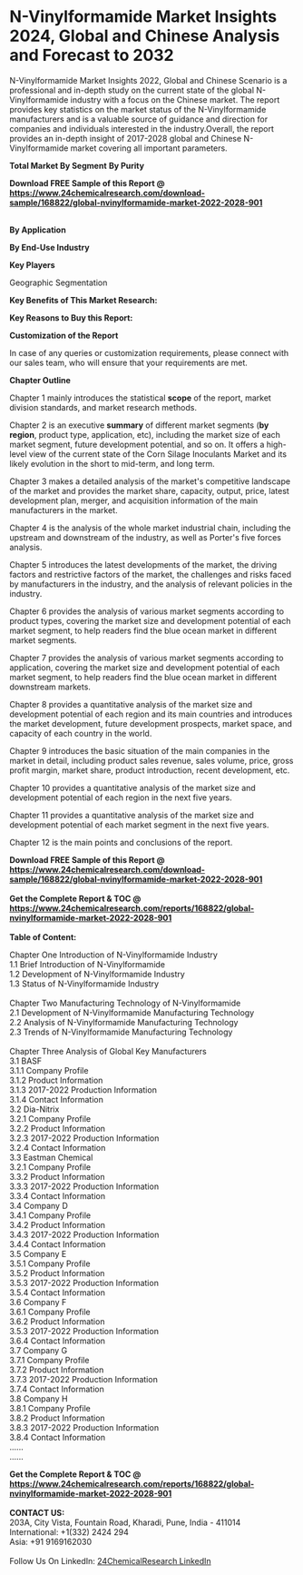 <h1>N-Vinylformamide Market Insights 2024, Global and Chinese Analysis and Forecast to 2032</h1><p>N-Vinylformamide Market Insights 2022, Global and Chinese Scenario is a professional and in-depth study on the current state of the global N-Vinylformamide industry with a focus on the Chinese market. The report provides key statistics on the market status of the N-Vinylformamide manufacturers and is a valuable source of guidance and direction for companies and individuals interested in the industry.Overall, the report provides an in-depth insight of 2017-2028 global and Chinese N-Vinylformamide market covering all important parameters.</p><p>
</p><p>
<strong>Total Market By Segment</strong>
<strong>By Purity</strong></p><div><b>Download FREE Sample of this Report @ 
            <a href="https://www.24chemicalresearch.com/download-sample/168822/global-nvinylformamide-market-2022-2028-901">
            https://www.24chemicalresearch.com/download-sample/168822/global-nvinylformamide-market-2022-2028-901</a></b></div><br><p>
</p><p>
</p><p><strong>By Application</strong></p><p>
</p><p>
</p><p><strong>By End-Use Industry</strong></p><p>
</p><p>

</p><p><strong>Key Players</strong></p><p>
</p><p>

Geographic Segmentation</p><p>
</p><p></p><p>
</p><p></p><p>
</p><p></p><p>
</p><p></p><p>
</p><p></p><p>
</p><p></p><p>
</p><p></p><p>
</p><p></p><p>
</p><p></p><p>
</p><p></p><p>
</p><p></p><p>
</p><p></p><p>
</p><p>
</p><p><strong>Key Benefits of This Market Research:</strong></p><p>
</p><p></p><p>
</p><p></p><p>
</p><p></p><p>
</p><p></p><p>
</p><p></p><p>
</p><p></p><p>
</p><p></p><p>
</p><p></p><p>
</p><p></p><p>
</p><p></p><p>
</p><p></p><p>
</p><p></p><p>
</p><p></p><p>
</p><p></p><p>
</p><p></p><p>
</p><p></p><p>
</p><p></p><p>
</p><p></p><p>
</p><p></p><p>
</p><p>
</p><p></p><p>
</p><p><strong>Key Reasons to Buy this Report:</strong></p><p>
</p><p></p><p>
</p><p></p><p>
</p><p></p><p>
</p><p></p><p>
</p><p></p><p>
</p><p></p><p>
</p><p></p><p>
</p><p></p><p>
</p><p></p><p>
</p><p></p><p>
</p><p></p><p>
</p><p></p><p>
</p><p></p><p>
</p><p></p><p>
</p><p></p><p>
</p><p></p><p>
</p><p></p><p>
</p><p></p><p>
</p><p></p><p>
</p><p></p><p>
</p><p></p><p>
</p><p></p><p>
</p><p></p><p>
</p><p></p><p>
</p><p></p><p>
</p><p></p><p>
</p><p></p><p>
</p><p></p><p>
</p><p></p><p>
</p><p></p><p>
</p><p></p><p>
</p><p>
</p><p></p><p>
</p><p><strong>Customization of the Report</strong></p><p>
</p><p>In case of any queries or customization requirements, please connect with our sales team, who will ensure that your requirements are met.</p><p>
</p><p><strong>Chapter Outline</strong></p><p>
</p><p>Chapter 1 mainly introduces the statistical <strong>scope</strong> of the report, market division standards, and market research methods.</p><p>
</p><p>Chapter 2 is an executive <strong>summary</strong> of different market segments (<strong>by region</strong>, product type, application, etc), including the market size of each market segment, future development potential, and so on. It offers a high-level view of the current state of the Corn Silage Inoculants Market and its likely evolution in the short to mid-term, and long term.</p><p>
</p><p>Chapter 3 makes a detailed analysis of the market's competitive landscape of the market and provides the market share, capacity, output, price, latest development plan, merger, and acquisition information of the main manufacturers in the market.</p><p>
</p><p>Chapter 4 is the analysis of the whole market industrial chain, including the upstream and downstream of the industry, as well as Porter's five forces analysis.</p><p>
</p><p>Chapter 5 introduces the latest developments of the market, the driving factors and restrictive factors of the market, the challenges and risks faced by manufacturers in the industry, and the analysis of relevant policies in the industry.</p><p>
</p><p>Chapter 6 provides the analysis of various market segments according to product types, covering the market size and development potential of each market segment, to help readers find the blue ocean market in different market segments.</p><p>
</p><p>Chapter 7 provides the analysis of various market segments according to application, covering the market size and development potential of each market segment, to help readers find the blue ocean market in different downstream markets.</p><p>
</p><p>Chapter 8 provides a quantitative analysis of the market size and development potential of each region and its main countries and introduces the market development, future development prospects, market space, and capacity of each country in the world.</p><p>
</p><p>Chapter 9 introduces the basic situation of the main companies in the market in detail, including product sales revenue, sales volume, price, gross profit margin, market share, product introduction, recent development, etc.</p><p>
</p><p>Chapter 10 provides a quantitative analysis of the market size and development potential of each region in the next five years.</p><p>
</p><p>Chapter 11 provides a quantitative analysis of the market size and development potential of each market segment in the next five years.</p><p>
</p><p>Chapter 12 is the main points and conclusions of the report.</p><div><b>Download FREE Sample of this Report @ 
            <a href="https://www.24chemicalresearch.com/download-sample/168822/global-nvinylformamide-market-2022-2028-901">
            https://www.24chemicalresearch.com/download-sample/168822/global-nvinylformamide-market-2022-2028-901</a></b></div><br><div><b>Get the Complete Report & TOC @ 
            <a href="https://www.24chemicalresearch.com/reports/168822/global-nvinylformamide-market-2022-2028-901">
            https://www.24chemicalresearch.com/reports/168822/global-nvinylformamide-market-2022-2028-901</a></b></div><br>
            <b>Table of Content:</b><p>Chapter One Introduction of N-Vinylformamide Industry<br />
1.1 Brief Introduction of N-Vinylformamide<br />
1.2 Development of N-Vinylformamide Industry<br />
1.3 Status of N-Vinylformamide Industry<br />
<br />
Chapter Two Manufacturing Technology of N-Vinylformamide<br />
2.1 Development of N-Vinylformamide Manufacturing Technology<br />
2.2 Analysis of N-Vinylformamide Manufacturing Technology<br />
2.3 Trends of N-Vinylformamide Manufacturing Technology<br />
<br />
Chapter Three Analysis of Global Key Manufacturers<br />
3.1 BASF<br />
3.1.1 Company Profile<br />
3.1.2 Product Information<br />
3.1.3 2017-2022 Production Information<br />
3.1.4 Contact Information<br />
3.2 Dia-Nitrix<br />
3.2.1 Company Profile<br />
3.2.2 Product Information<br />
3.2.3 2017-2022 Production Information<br />
3.2.4 Contact Information<br />
3.3 Eastman Chemical<br />
3.2.1 Company Profile<br />
3.3.2 Product Information<br />
3.3.3 2017-2022 Production Information<br />
3.3.4 Contact Information<br />
3.4 Company D<br />
3.4.1 Company Profile<br />
3.4.2 Product Information<br />
3.4.3 2017-2022 Production Information<br />
3.4.4 Contact Information<br />
3.5 Company E<br />
3.5.1 Company Profile<br />
3.5.2 Product Information<br />
3.5.3 2017-2022 Production Information<br />
3.5.4 Contact Information<br />
3.6 Company F<br />
3.6.1 Company Profile<br />
3.6.2 Product Information<br />
3.5.3 2017-2022 Production Information<br />
3.6.4 Contact Information<br />
3.7 Company G<br />
3.7.1 Company Profile<br />
3.7.2 Product Information<br />
3.7.3 2017-2022 Production Information<br />
3.7.4 Contact Information<br />
3.8 Company H<br />
3.8.1 Company Profile<br />
3.8.2 Product Information<br />
3.8.3 2017-2022 Production Information<br />
3.8.4 Contact Information<br />
......<br />
......<br />
</p><div><b>Get the Complete Report & TOC @ 
            <a href="https://www.24chemicalresearch.com/reports/168822/global-nvinylformamide-market-2022-2028-901">
            https://www.24chemicalresearch.com/reports/168822/global-nvinylformamide-market-2022-2028-901</a></b></div><br><b>CONTACT US:</b><br>
            203A, City Vista, Fountain Road, Kharadi, Pune, India - 411014<br>
            International: +1(332) 2424 294<br>
            Asia: +91 9169162030 <br><br>
            Follow Us On LinkedIn: <a href="https://www.linkedin.com/company/24chemicalresearch/">24ChemicalResearch LinkedIn</a>